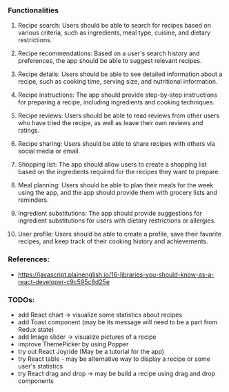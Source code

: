 ### Functionalities

1. Recipe search: Users should be able to search for recipes based on various criteria, such as ingredients, meal type, cuisine, and dietary restrictions.

2. Recipe recommendations: Based on a user's search history and preferences, the app should be able to suggest relevant recipes.

3. Recipe details: Users should be able to see detailed information about a recipe, such as cooking time, serving size, and nutritional information.

4. Recipe instructions: The app should provide step-by-step instructions for preparing a recipe, including ingredients and cooking techniques.

5. Recipe reviews: Users should be able to read reviews from other users who have tried the recipe, as well as leave their own reviews and ratings.

6. Recipe sharing: Users should be able to share recipes with others via social media or email.

7. Shopping list: The app should allow users to create a shopping list based on the ingredients required for the recipes they want to prepare.

8. Meal planning: Users should be able to plan their meals for the week using the app, and the app should provide them with grocery lists and reminders.

9. Ingredient substitutions: The app should provide suggestions for ingredient substitutions for users with dietary restrictions or allergies.

10.   User profile: Users should be able to create a profile, save their favorite recipes, and keep track of their cooking history and achievements.

### References:

-  https://javascript.plainenglish.io/16-libraries-you-should-know-as-a-react-developer-c9c595c8d25e

### TODOs:

-  add React chart -> visualize some statistics about recipes
-  add Toast component (may be its message will need to be a part from Redux state)
-  add Image slider -> visualize pictures of a recipe
-  improve ThemePicker by using Popper
-  try out React Joyride (May be a tutorial for the app)
-  try React table - may be alternative way to display a recipe or some user's statistics
-  try React drag and drop -> may be build a recipe using drag and drop components
